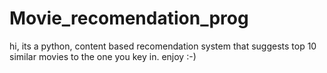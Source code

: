 # Movie_recomendation_prog
hi,
its a python, content based recomendation system that suggests top 10 similar movies to the one you key in.
enjoy :-)
